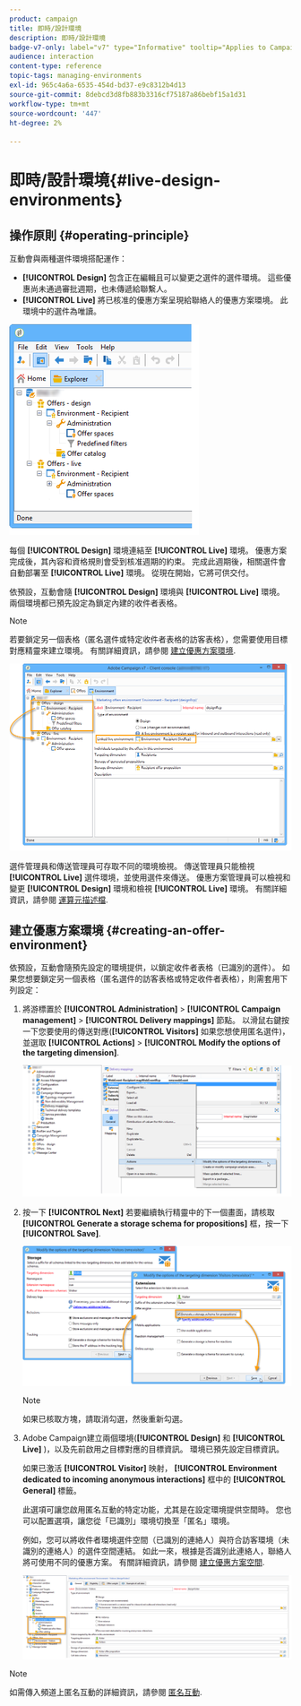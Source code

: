 ```yaml
---
product: campaign
title: 即時/設計環境
description: 即時/設計環境
badge-v7-only: label="v7" type="Informative" tooltip="Applies to Campaign Classic v7 only"
audience: interaction
content-type: reference
topic-tags: managing-environments
exl-id: 965c4a6a-6535-454d-bd37-e9c8312b4d13
source-git-commit: 8debcd3d8fb883b3316cf75187a86bebf15a1d31
workflow-type: tm+mt
source-wordcount: '447'
ht-degree: 2%

---
```


# 即時/設計環境{#live-design-environments}



## 操作原則 {#operating-principle}

互動會與兩種選件環境搭配運作：

* **[!UICONTROL Design]** 包含正在編輯且可以變更之選件的選件環境。 這些優惠尚未通過審批週期，也未傳遞給聯繫人。
* **[!UICONTROL Live]** 將已核准的優惠方案呈現給聯絡人的優惠方案環境。 此環境中的選件為唯讀。

![](assets/offer_environments_overview_001.png)

每個 **[!UICONTROL Design]** 環境連結至 **[!UICONTROL Live]** 環境。 優惠方案完成後，其內容和資格規則會受到核准週期的約束。 完成此週期後，相關選件會自動部署至 **[!UICONTROL Live]** 環境。 從現在開始，它將可供交付。

依預設，互動會隨 **[!UICONTROL Design]** 環境與 **[!UICONTROL Live]** 環境。 兩個環境都已預先設定為鎖定內建的收件者表格。

>[!NOTE]
>
>若要鎖定另一個表格（匿名選件或特定收件者表格的訪客表格），您需要使用目標對應精靈來建立環境。 有關詳細資訊，請參閱 [建立優惠方案環境](#creating-an-offer-environment).

![](assets/offer_environments_overview_002.png)

選件管理員和傳送管理員可存取不同的環境檢視。 傳送管理員只能檢視 **[!UICONTROL Live]** 選件環境，並使用選件來傳送。 優惠方案管理員可以檢視和變更 **[!UICONTROL Design]** 環境和檢視 **[!UICONTROL Live]** 環境。 有關詳細資訊，請參閱 [運算元描述檔](../../interaction/using/operator-profiles.md).

## 建立優惠方案環境 {#creating-an-offer-environment}

依預設，互動會隨預先設定的環境提供，以鎖定收件者表格（已識別的選件）。 如果您想要鎖定另一個表格（匿名選件的訪客表格或特定收件者表格），則需套用下列設定：

1. 將游標置於 **[!UICONTROL Administration]** > **[!UICONTROL Campaign management]** > **[!UICONTROL Delivery mappings]** 節點。 以滑鼠右鍵按一下您要使用的傳送對應(**[!UICONTROL Visitors]** 如果您想使用匿名選件)，並選取 **[!UICONTROL Actions]** > **[!UICONTROL Modify the options of the targeting dimension]**.

   ![](assets/offer_env_anonymous_001.png)

1. 按一下 **[!UICONTROL Next]** 若要繼續執行精靈中的下一個畫面，請核取 **[!UICONTROL Generate a storage schema for propositions]** 框，按一下 **[!UICONTROL Save]**.

   ![](assets/offer_env_anonymous_002.png)

   >[!NOTE]
   >
   >如果已核取方塊，請取消勾選，然後重新勾選。

1. Adobe Campaign建立兩個環境(**[!UICONTROL Design]** 和 **[!UICONTROL Live]** )，以及先前啟用之目標對應的目標資訊。 環境已預先設定目標資訊。

   如果已激活 **[!UICONTROL Visitor]** 映射， **[!UICONTROL Environment dedicated to incoming anonymous interactions]** 框中的 **[!UICONTROL General]** 標籤。

   此選項可讓您啟用匿名互動的特定功能，尤其是在設定環境提供空間時。 您也可以配置選項，讓您從「已識別」環境切換至「匿名」環境。

   例如，您可以將收件者環境選件空間（已識別的連絡人）與符合訪客環境（未識別的連絡人）的選件空間連結。 如此一來，根據是否識別此連絡人，聯絡人將可使用不同的優惠方案。 有關詳細資訊，請參閱 [建立優惠方案空間](../../interaction/using/creating-offer-spaces.md).

   ![](assets/offer_env_anonymous_003.png)

>[!NOTE]
>
>如需傳入頻道上匿名互動的詳細資訊，請參閱 [匿名互動](../../interaction/using/anonymous-interactions.md).
